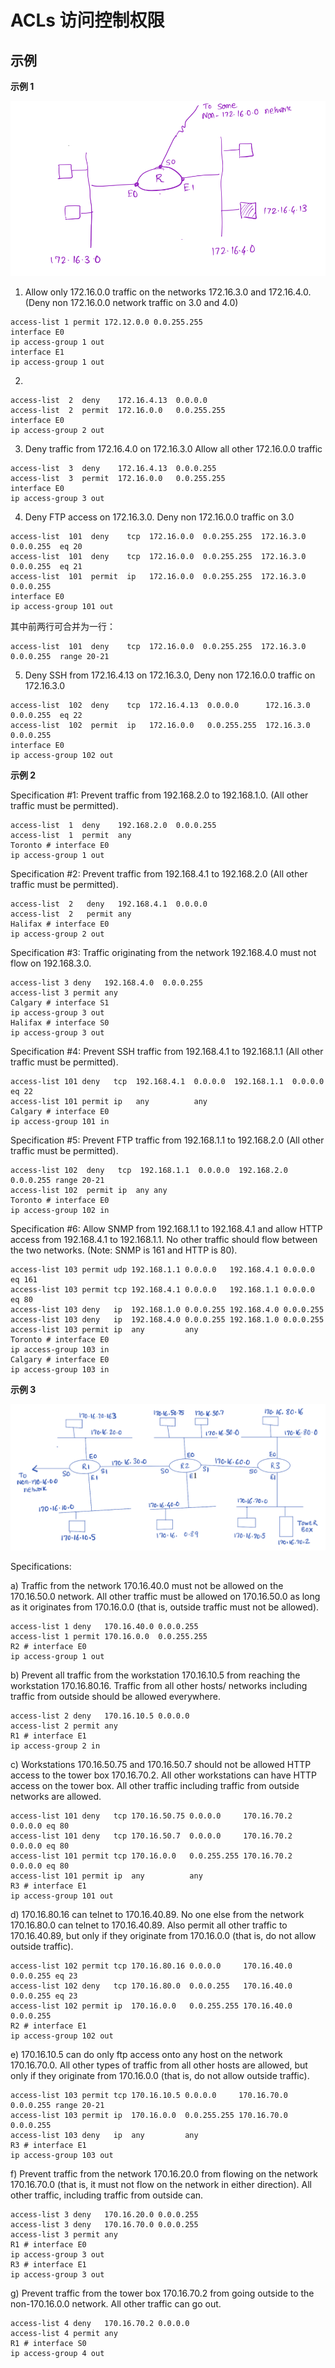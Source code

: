 # ACLs 访问控制权限

## 示例

**示例 1**

![example1](../images/ACLs-example1.png)

1. Allow only 172.16.0.0 traffic on the networks 172.16.3.0 and 172.16.4.0. (Deny non 172.16.0.0 network traffic on 3.0 and 4.0)

```
access-list 1 permit 172.12.0.0 0.0.255.255
interface E0
ip access-group 1 out
interface E1
ip access-group 1 out
```

2.

```
access-list  2  deny    172.16.4.13  0.0.0.0
access-list  2  permit  172.16.0.0   0.0.255.255
interface E0
ip access-group 2 out
```

3. Deny traffic from 172.16.4.0 on 172.16.3.0 Allow all other 172.16.0.0 traffic

```
access-list  3  deny    172.16.4.13  0.0.0.255
access-list  3  permit  172.16.0.0   0.0.255.255
interface E0
ip access-group 3 out
```


4. Deny FTP access on 172.16.3.0. Deny non 172.16.0.0 traffic on 3.0

```
access-list  101  deny    tcp  172.16.0.0  0.0.255.255  172.16.3.0  0.0.0.255  eq 20
access-list  101  deny    tcp  172.16.0.0  0.0.255.255  172.16.3.0  0.0.0.255  eq 21
access-list  101  permit  ip   172.16.0.0  0.0.255.255  172.16.3.0  0.0.0.255
interface E0
ip access-group 101 out
```

其中前两行可合并为一行：
```
access-list  101  deny    tcp  172.16.0.0  0.0.255.255  172.16.3.0  0.0.0.255  range 20-21
```

5. Deny SSH from 172.16.4.13 on 172.16.3.0, Deny non 172.16.0.0 traffic on 172.16.3.0

```
access-list  102  deny    tcp  172.16.4.13  0.0.0.0      172.16.3.0   0.0.0.255  eq 22
access-list  102  permit  ip   172.16.0.0   0.0.255.255  172.16.3.0   0.0.0.255
interface E0
ip access-group 102 out
```

**示例 2**

Specification #1: Prevent traffic from 192.168.2.0 to 192.168.1.0. (All other traffic must be permitted).

```
access-list  1  deny    192.168.2.0  0.0.0.255
access-list  1  permit  any
Toronto # interface E0
ip access-group 1 out
```

Specification #2: Prevent traffic from 192.168.4.1 to 192.168.2.0 (All other traffic must be permitted).

```
access-list  2   deny   192.168.4.1  0.0.0.0
access-list  2   permit any
Halifax # interface E0
ip access-group 2 out
```

Specification #3: Traffic originating from the network 192.168.4.0 must not flow on
192.168.3.0.

```
access-list 3 deny   192.168.4.0  0.0.0.255
access-list 3 permit any
Calgary # interface S1
ip access-group 3 out
Halifax # interface S0
ip access-group 3 out
```

Specification #4: Prevent SSH traffic from 192.168.4.1 to 192.168.1.1 (All other traffic must be permitted).

```
access-list 101 deny   tcp  192.168.4.1  0.0.0.0  192.168.1.1  0.0.0.0 eq 22
access-list 101 permit ip   any          any
Calgary # interface E0
ip access-group 101 in
```

Specification #5: Prevent FTP traffic from 192.168.1.1 to 192.168.2.0 (All other
traffic must be permitted).


```
access-list 102  deny   tcp  192.168.1.1  0.0.0.0  192.168.2.0  0.0.0.255 range 20-21
access-list 102  permit ip  any any
Toronto # interface E0
ip access-group 102 in
```

Specification #6: Allow SNMP from 192.168.1.1 to 192.168.4.1 and allow HTTP access from 192.168.4.1 to 192.168.1.1. No other traffic should flow between the two networks. (Note: SNMP is 161 and HTTP is 80).

```
access-list 103 permit udp 192.168.1.1 0.0.0.0   192.168.4.1 0.0.0.0   eq 161
access-list 103 permit tcp 192.168.4.1 0.0.0.0   192.168.1.1 0.0.0.0   eq 80
access-list 103 deny   ip  192.168.1.0 0.0.0.255 192.168.4.0 0.0.0.255
access-list 103 deny   ip  192.168.4.0 0.0.0.255 192.168.1.0 0.0.0.255
access-list 103 permit ip  any         any
Toronto # interface E0
ip access-group 103 in
Calgary # interface E0
ip access-group 103 in

```

**示例 3**

![example3](../images/ACLs-example3.png)

Specifications:

a) Traffic from the network 170.16.40.0 must not be allowed on the 170.16.50.0 network. All other traffic must be allowed on 170.16.50.0 as long as it originates from 170.16.0.0 (that is, outside traffic must not be allowed).

```
access-list 1 deny   170.16.40.0 0.0.0.255
access-list 1 permit 170.16.0.0  0.0.255.255
R2 # interface E0
ip access-group 1 out
```

b) Prevent all traffic from the workstation 170.16.10.5 from reaching the workstation 170.16.80.16. Traffic from all other hosts/ networks including traffic from outside should be allowed everywhere.

```
access-list 2 deny   170.16.10.5 0.0.0.0
access-list 2 permit any
R1 # interface E1
ip access-group 2 in
```

c) Workstations 170.16.50.75 and 170.16.50.7 should not be allowed HTTP access to the tower box 170.16.70.2. All other workstations can have HTTP access on the tower box. All other traffic including traffic from outside networks are allowed.


```
access-list 101 deny   tcp 170.16.50.75 0.0.0.0     170.16.70.2 0.0.0.0 eq 80
access-list 101 deny   tcp 170.16.50.7  0.0.0.0     170.16.70.2 0.0.0.0 eq 80
access-list 101 permit tcp 170.16.0.0   0.0.255.255 170.16.70.2 0.0.0.0 eq 80
access-list 101 permit ip  any          any
R3 # interface E1
ip access-group 101 out
```

d) 170.16.80.16 can telnet to 170.16.40.89. No one else from the network 170.16.80.0 can telnet to 170.16.40.89. Also permit all other traffic to 170.16.40.89, but only if they originate from 170.16.0.0 (that is, do not allow outside traffic).

```
access-list 102 permit tcp 170.16.80.16 0.0.0.0     170.16.40.0 0.0.0.255 eq 23
access-list 102 deny   tcp 170.16.80.0  0.0.0.255   170.16.40.0 0.0.0.255 eq 23
access-list 102 permit ip  170.16.0.0   0.0.255.255 170.16.40.0 0.0.0.255
R2 # interface E1
ip access-group 102 out
```


e) 170.16.10.5 can do only ftp access onto any host on the network 170.16.70.0. All other types of traffic from all other hosts are allowed, but only if they originate from 170.16.0.0 (that is, do not allow outside traffic).

```
access-list 103 permit tcp 170.16.10.5 0.0.0.0     170.16.70.0 0.0.0.255 range 20-21
access-list 103 permit ip  170.16.0.0  0.0.255.255 170.16.70.0 0.0.0.255
access-list 103 deny   ip  any         any
R3 # interface E1
ip access-group 103 out
```

f) Prevent traffic from the network 170.16.20.0 from flowing on the network 170.16.70.0 (that is, it must not flow on the network in either direction). All other traffic, including traffic from outside can.

```
access-list 3 deny   170.16.20.0 0.0.0.255
access-list 3 deny   170.16.70.0 0.0.0.255
access-list 3 permit any
R1 # interface E0
ip access-group 3 out
R3 # interface E1
ip access-group 3 out
```

g) Prevent traffic from the tower box 170.16.70.2 from going outside to the non-170.16.0.0 network. All other traffic can go out.

```
access-list 4 deny   170.16.70.2 0.0.0.0
access-list 4 permit any
R1 # interface S0
ip access-group 4 out
```
